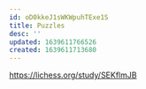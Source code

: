 ```yaml
---
id: oD0kkeJ1sWKWpuhTExe1S
title: Puzzles
desc: ''
updated: 1639611766526
created: 1639611713680
---
```


https://lichess.org/study/SEKflmJB
